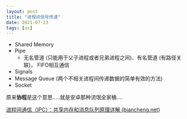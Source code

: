 ```yaml
---
layout: post
title: "进程间信号传递"
date: 2021-07-23
tags: [os]
---
```








- Shared Memory 
- Pipe 
  - 无名管道 (只能用于父子进程或者兄弟进程之间)、有名管道 (有路径关联)， FIFO相互通信
- Signals 
- Message Queue (两个不相关进程间传递数据的简单有效的方法)
- Socket 



原来**协程**是这个意思.....就是安卓那种流氓全家桶....

[进程间通信（IPC）：共享内存和消息队列原理详解 (biancheng.net)](http://c.biancheng.net/view/1208.html)

